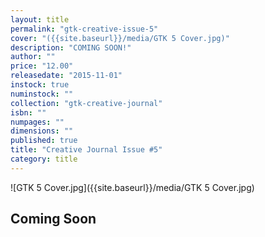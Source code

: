 ```yaml
---
layout: title
permalink: "gtk-creative-issue-5"
cover: "({{site.baseurl}}/media/GTK 5 Cover.jpg)"
description: "COMING SOON!"
author: ""
price: "12.00"
releasedate: "2015-11-01"
instock: true
numinstock: ""
collection: "gtk-creative-journal"
isbn: ""
numpages: ""
dimensions: ""
published: true
title: "Creative Journal Issue #5"
category: title
---
```




![GTK 5 Cover.jpg]({{site.baseurl}}/media/GTK 5 Cover.jpg)


## Coming Soon
